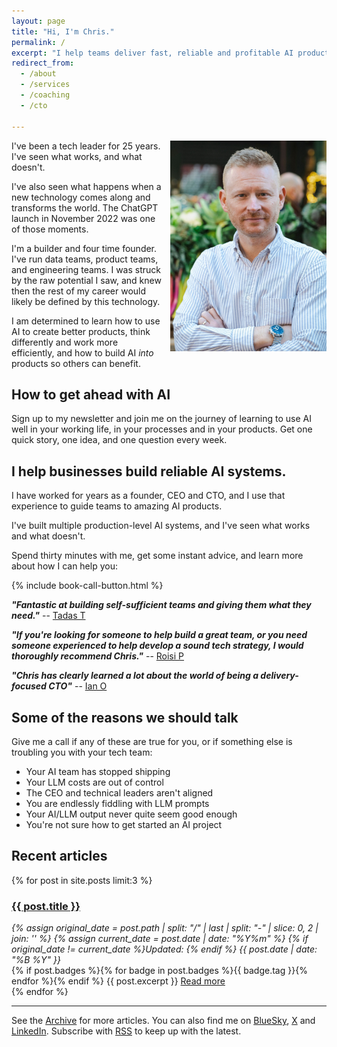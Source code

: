 ```yaml
---
layout: page
title: "Hi, I'm Chris."
permalink: /
excerpt: "I help teams deliver fast, reliable and profitable AI products and processes."
redirect_from:
  - /about
  - /services
  - /coaching
  - /cto

---
```


<img alt='Chris Parsons' src='/assets/img/chris-headshot-full.jpg' class='rounded-lg' style='margin: 0 0 1em 1em; float: right; width: 50%; max-width: 250px;'/>

I've been a tech leader for 25 years. I've seen what works, and what doesn't.

I've also seen what happens when a new technology comes along and transforms the world. The ChatGPT launch in November 2022 was one of those moments.

I'm a builder and four time founder. I've run data teams, product teams, and engineering teams. I was struck by the raw potential I saw, and knew then the rest of my career would likely be defined by this technology.

I am determined to learn how to use AI to create better products, think differently and work more efficiently, and how to build AI _into_ products so others can benefit.

## How to get ahead with AI

Sign up to my newsletter and join me on the journey of learning to use AI well in your working life, in your processes and in your products. Get one quick story, one idea, and one question every week.

<script async data-uid="d90200305f" src="https://chrismdp.kit.com/d90200305f/index.js"></script>

## I help businesses build reliable AI systems.

I have worked for years as a founder, CEO and CTO, and I use that experience to guide teams to amazing AI products.

I've built multiple production-level AI systems, and I've seen what works and what doesn't.

Spend thirty minutes with me, get some instant advice, and learn more about how I can help you:

{% include book-call-button.html %}

**_"Fantastic at building self-sufficient teams and giving them what they need."_** -- [Tadas T](https://www.linkedin.com/in/tamosauskas/)

**_"If you're looking for someone to help build a great team, or you need someone experienced to help develop a sound tech strategy, I would thoroughly recommend Chris."_** -- [Roisi P](https://www.linkedin.com/in/roisiproven/)

**_"Chris has clearly learned a lot about the world of being a delivery-focused CTO"_** -- [Ian O](https://www.linkedin.com/in/ianozsvald/)

<!--more-->

## Some of the reasons we should talk

Give me a call if any of these are true for you, or if something else is troubling you with your tech team:

- Your AI team has stopped shipping
- Your LLM costs are out of control
- The CEO and technical leaders aren't aligned
- You are endlessly fiddling with LLM prompts
- Your AI/LLM output never quite seem good enough
- You're not sure how to get started an AI project

## Recent articles

{% for post in site.posts limit:3 %}
   <div class="post-preview py-4">
   <h3><a href="{{ site.baseurl }}{{ post.url }}">{{ post.title }}</a></h3>

   <div style='font-style: italic' class="pb-1 post-date">
   {% assign original_date = post.path | split: "/" | last | split: "-" | slice: 0, 2 | join: '' %}
   {% assign current_date = post.date | date: "%Y%m" %}
   {% if original_date != current_date %}Updated: {% endif %}
   {{ post.date | date: "%B %Y" }}
   </div>
   {% if post.badges %}{% for badge in post.badges %}<span class="badge badge-{{ badge.type }}">{{ badge.tag }}</span>{% endfor %}{% endif %}
   {{ post.excerpt }}
   <a class='underline' href="{{ site.baseurl }}{{ post.url }}">Read more</a>
   </div>
{% endfor %}

<hr>

See the <a href="{{ site.baseurl }}/all/">Archive</a> for more articles. You can also find me on [BlueSky](https://bsky.app/profile/chrismdp.com), [X](https://x.com/chrismdp) and [LinkedIn](https://linkedin.com/in/chrisparsons). Subscribe with <a href="{{ site.baseurl }}/feed.xml">RSS</a> to keep up with the latest.
